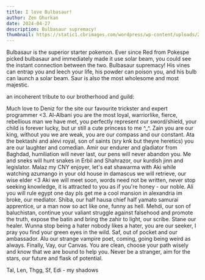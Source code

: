 ```yaml
---
title: I love Bulbasaur!
author: Zen Ghurkan
date: 2024-04-27
description: Bulbasaur supremacy!
thumbnail: https://static1.cbrimages.com/wordpress/wp-content/uploads/2020/12/Pokemon-Adventures-Manga-Red-With-Pokemon-Trio.jpg
---
```


Bulbasaur is the superior starter pokemon. Ever since Red from Pokespe picked bulbasaur and immediately made it use solar beam, you could see the instant connection between the two. Bulbasaur supremacy! His vines can entrap you and leech your life, his powder can poison you, and his bulb can launch a solar beam. Saur is also the most wholesome and most majestic. 




an incoherent tribute to our brotherhood and guild:

Much love to Deniz for the site our favourite trickster and expert programmer <3. Al-Albani you are the most loyal, warriorlike, fierce, rebellious man we have met, you perfectly represent our sword/shield, your child is forever lucky, but ur still a cute princess to me ^_^. Zain you are our king, without you we are weak, you are our compass and our constant. Ata the bektashi and alevi royal, son of saints (sry knk but theyre heretics) you are our laughter and  comedian. Amir our endurer and gladiator from Baghdad, humiliation will never last, our pens will never abandon you. Me and sneks will hunt snakes in Erbil and Shahrazor, our kurdish jinn and legislator. Malaz my CNY enjoyer, let's eat shawarma with Aki while watching azumango in your old house in damascus we will retrieve, our wise elder <3 Aki we will meet soon, words need not be written, never stop seeking knowledge, it is attracted to you as if you're honey - our noble. Ali you will rule egypt one day pls get me a cool mansion in alexandria im broke, our mediator. Shiba, our half hausa chief half yamato samurai apprentice, ur a man now so act like one, funny as hell. Mehdi, our son of baluchistan, continue your valiant struggle against falsehood and promote the truth, expose the batin and bring the zahir to light, our scribe. Stane our healer. Wunna stop being a hater nobody likes a hater, you are our seeker, I pray you find your green eyes in the wild. Saf, out of pocket and our ambassador. Alu our strange vampire poet, coming, going being weird as always. Finally, Vay, our Canvas. You are clean, choose your path wisely and know that we are bound to help you. Never be a stranger, aim for the stars, our future and flask of potential.








Tal, Len, Thgg, Sf, Edi - my shadows 